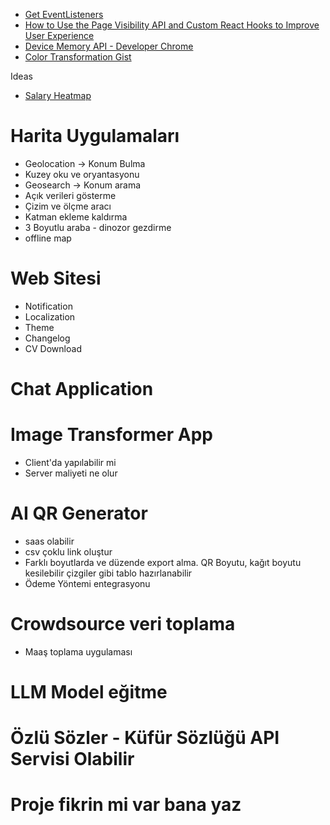 - [Get EventListeners](https://stackoverflow.com/questions/10284120/how-to-know-how-many-event-listeners-there-are-on-the-page)
- [How to Use the Page Visibility API and Custom React Hooks to Improve User Experience](https://blog.bitsrc.io/how-to-use-the-page-visibility-api-and-custom-react-hooks-to-improve-user-experience-adb08b126c5a)
- [Device Memory API - Developer Chrome](https://developer.chrome.com/blog/device-memory?hl=tr)
- [Color Transformation Gist](https://gist.github.com/mjackson/5311256)

Ideas

- [Salary Heatmap](https://www.levels.fyi/heatmap/europe/)

# Harita Uygulamaları

- Geolocation -> Konum Bulma
- Kuzey oku ve oryantasyonu
- Geosearch -> Konum arama
- Açık verileri gösterme
- Çizim ve ölçme aracı
- Katman ekleme kaldırma
- 3 Boyutlu araba - dinozor gezdirme
- offline map

# Web Sitesi

- Notification
- Localization
- Theme
- Changelog
- CV Download

# Chat Application

# Image Transformer App

- Client'da yapılabilir mi
- Server maliyeti ne olur

# AI QR Generator

- saas olabilir
- csv çoklu link oluştur
- Farklı boyutlarda ve düzende export alma. QR Boyutu, kağıt boyutu kesilebilir çizgiler gibi tablo hazırlanabilir
- Ödeme Yöntemi entegrasyonu

# Crowdsource veri toplama

- Maaş toplama uygulaması

# LLM Model eğitme

# Özlü Sözler - Küfür Sözlüğü API Servisi Olabilir

# Proje fikrin mi var bana yaz
